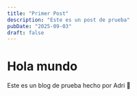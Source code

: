 ```yaml
---
title: "Primer Post"
description: "Este es un post de prueba"
pubDate: "2025-09-03"
draft: false
---
```


# Hola mundo

Este es un blog de prueba hecho por Adri 🚀
